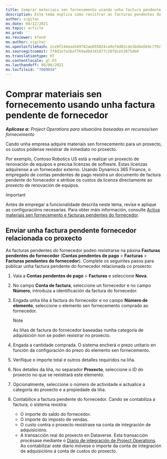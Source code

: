 ```yaml
---
title: Comprar materiais sen fornecemento usando unha factura pendente de fornecedor
description: Este tema explica como rexistrar as facturas pendentes do fornecedor.
author: sigitac
ms.date: 04/12/2021
ms.topic: article
ms.prod: ''
ms.reviewer: kfend
ms.author: sigitac
ms.openlocfilehash: 2ce9f244eaa549742aeb55024ca9ef4d82cde1bd4a5b9c7f8c762cf72e0da83f
ms.sourcegitcommit: 7f8d1e7a16af769adb43d1877c28fdce53975db8
ms.translationtype: HT
ms.contentlocale: gl-ES
ms.lasthandoff: 08/06/2021
ms.locfileid: "7009034"
---
```

# <a name="purchase-non-stocked-materials-using-a-pending-vendor-invoice"></a>Comprar materiais sen fornecemento usando unha factura pendente de fornecedor

_**Aplícase a:** Project Operations para situacións baseadas en recursos/sen fornecemento_

Cando unha empresa adquire materiais sen fornecemento para un proxecto, os custos pódense rexistrar de inmediato no proxecto. 

Por exemplo, Contoso Robotics US está a realizar un proxecto de renovación de equipos e precisa licenzas de software. Estas licenzas adquírense a un fornecedor externo.  Usando Dynamics 365 Finance, o empregado de contas pendentes de pago rexistra un documento de factura pendente do fornecedor e atribúe os custos da licenza directamente ao proxecto de renovación de equipos. 

> [!IMPORTANT]
> Antes de empregar a funcionalidade descrita neste tema, revise e aplique as configuracións necesarias. Para obter máis información, consulte [Activa materiais sen fornecemento e facturas pendentes do fornecedor](configure-materials-nonstocked.md). 

## <a name="post-a-project-related-pending-vendor-invoice"></a>Enviar unha factura pendente fornecedor relacionada co proxecto 

As facturas pendentes do fornecedor poden rexistrarse na páxina **Facturas pendentes do fornecedor** (**Contas pendentes de pago** > **Facturas** > **Facturas pendentes do fornecedor**). Complete os seguintes pasos para publicar unha factura pendente do fornecedor relacionada co proxecto:

1. Vaia a **Contas pendentes de pago** > **Facturas** e seleccione **Nova**. 
2. No campo **Conta de factura**, seleccione un fornecedor e no campo **Número**, introduza a identificación da factura do fornecedor.
3. Engada unha liña á factura do fornecedor e no campo **Número de elemento**, seleccione o elemento sen fornecemento comprado ao fornecedor. 

    > [!NOTE]
    > As liñas de factura do fornecedor baseadas nunha categoría de adquisición non se poden rexistrar no proxecto. 
    
5. Engada a cantidade comprada. O sistema encherá o prezo unitario en función da configuración do prezo do elemento sen fornecemento. 
6. Verifique o importe total e outros detalles requiridos na liña.
7. Nos detalles da liña, no separador **Proxecto**, seleccione o ID do proxecto no que se rexistrará este elemento.
8. Opcionalmente, seleccione o número de actividade e actualice a categoría do proxecto e a propiedade da liña.
9. Contabilice a factura pendente do fornecedor. Cando se contabiliza a factura, o sistema rexistra:
    
    - O importe do saldo do fornecedor.
    - O importe do imposto de vendas.
    - O custo contra o proxecto rexístrase na conta de integración de adquisicións.
    - A transacción real do proxecto en Dataverse. Esta transacción procésase mediante o [Diario de integración de Project Operations](../project-accounting/project-operations-integration-journal.md). Ao contabilizar este diario móvese o importe da conta de integración de adquisicións á conta de custos do proxecto.
